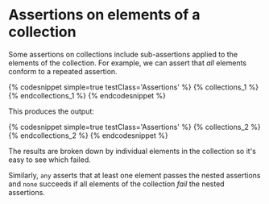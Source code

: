 ---
---

# Assertions on elements of a collection

Some assertions on collections include sub-assertions applied to the elements of the collection.
For example, we can assert that _all_ elements conform to a repeated assertion.

{% codesnippet simple=true testClass='Assertions' %}
{% collections_1 %}{% endcollections_1 %}
{% endcodesnippet %}

This produces the output:

{% codesnippet simple=true testClass='Assertions' %}
{% collections_2 %}{% endcollections_2 %}
{% endcodesnippet %}

The results are broken down by individual elements in the collection so it's easy to see which failed.

Similarly, `any` asserts that at least one element passes the nested assertions and `none` succeeds if all elements of the collection _fail_ the nested assertions.

